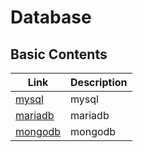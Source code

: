 # Database


## Basic Contents
| Link | Description |
| --- | --- |
| [mysql](mysql.md)       | mysql |
| [mariadb](mariadb.md)   | mariadb |
| [mongodb](mongodb.md)   | mongodb |
